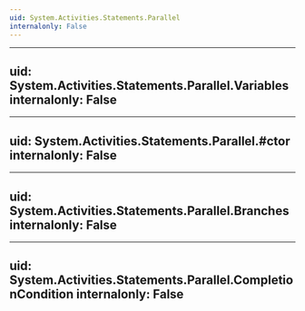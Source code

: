 ```yaml
---
uid: System.Activities.Statements.Parallel
internalonly: False
---
```


---
uid: System.Activities.Statements.Parallel.Variables
internalonly: False
---

---
uid: System.Activities.Statements.Parallel.#ctor
internalonly: False
---

---
uid: System.Activities.Statements.Parallel.Branches
internalonly: False
---

---
uid: System.Activities.Statements.Parallel.CompletionCondition
internalonly: False
---
